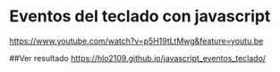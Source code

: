 # Eventos del teclado con javascript

https://www.youtube.com/watch?v=p5H19tLtMwg&feature=youtu.be


##Ver resultado
https://hlo2109.github.io/javascript_eventos_teclado/
